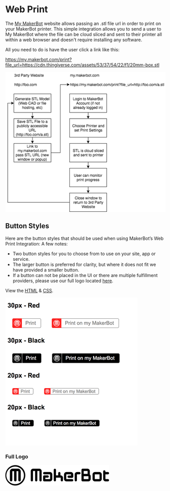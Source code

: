 # Web Print

The [My MakerBot](https://www.makerbot.com/media-center/2017/06/25/education-cloud-my-makerbot-educators-guidebook) website allows passing an .stl file url in
order to print on your MakerBot printer.  This simple integration allows
you to send a user to My MakerBot where the file
can be cloud sliced and sent to their printer all within a web browser and
doesn't require installing any software.

All you need to do is have the user click a link like this:

https://my.makerbot.com/print?file_url=https://cdn.thingiverse.com/assets/53/37/54/22/f1/20mm-box.stl

![web print flowchart](web_print.png)

## Button Styles
Here are the button styles that should be used when using MakerBot’s Web Print Integration:
A few notes:
- Two button styles for you to choose from to use on your site, app or service.
- The larger button is preferred for clarity, but where it does not fit we have provided a smaller button.
- If a button can not be placed in the UI or there are multiple fulfillment providers, please use our full logo located [here](buttons/makerbot-logo.svg).

View the [HTML](buttons/index.html) & [CSS](buttons/button.css).

<img src="buttons/button-screenshot.png" width="415">

### Full Logo

![MakerBot Logo](buttons/makerbot-logo.svg)
